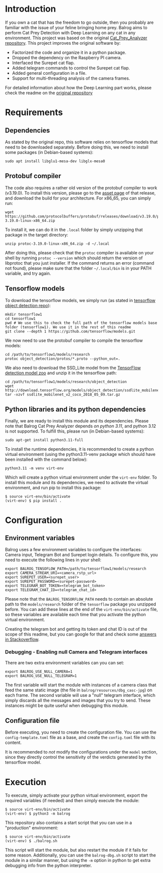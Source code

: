 # Introduction
If you own a cat that has the freedom to go outside, then you probably are familiar with the issue of your feline
bringing home prey. Balrog aims to perform Cat Prey Detection with Deep Learning on any cat in any environment.
This project was based on the original [Cat_Prey_Analyzer repository](https://github.com/niciBume/Cat_Prey_Analyzer).
This project improves the original software by:

* Factorized the code and organize it in a python package.
* Dropped the dependency on the Raspberry PI camera.
* Interfaced the Surepet cat flap.
* Added telegram commands to control the Surepet cat flap.
* Added general configuration in a file.
* Support for multi-threading analysis of the camera frames.

For detailed information about how the Deep Learning part works, please check the readme on the [original repository](https://github.com/niciBume/Cat_Prey_Analyzer)


# Requirements
## Dependencies
As stated by the original repo, this software relies on tensorflow models that need to be downloaded separately.
Before doing this, we need to install some packages (in Debian-based systems):

```shell
sudo apt install libglu1-mesa-dev libglx-mesa0
```

## Protobuf compiler
The code also requires a rather old version of the protobuf compiler to work (v3.19.0). To install this version, please
go to the [asset page](https://github.com/protocolbuffers/protobuf/releases/tag/v3.19.0) of that release, and download
the build for your architecture.
For x86_65, you can simply run:

```shell
wget https://github.com/protocolbuffers/protobuf/releases/download/v3.19.0/protoc-3.19.0-linux-x86_64.zip
```

To install it, we can do it in the `.local` folder by simply unzipping that package in the target directory:

```shell
unzip protoc-3.19.0-linux-x86_64.zip -d ~/.local
```

After doing this, please check that the `protoc` compiler is available on your shell by running `protoc --version`
which should return the version of libprotoc that you just installer. If the command returns an error (command not
found), please make sure that the folder `~/.local/bin` is in your PATH variable, and try again. 

## Tensorflow models
To download the tensorflow models, we simply run (as stated in [tensorflow object detection repo](https://github.com/EdjeElectronics/TensorFlow-Object-Detection-on-the-Raspberry-Pi)):

```shell
mkdir tensorflow1
cd tensorflow1
pwd # We use this to check the full path of the tensorflow models base folder (tensorflow1). We use it in the rest of this readme
git clone --depth 1 https://github.com/tensorflow/models.git
```

We now need to use the protobuf compiler to compile the tensorflow models:

```shell
cd /path/to/tensorflow1/models/research
protoc object_detection/protos/*.proto --python_out=.
```

We also need to download the SSD_Lite model from the [TensorFlow detection model zoo](https://github.com/tensorflow/models/blob/master/research/object_detection/g3doc/detection_model_zoo.md)
and unzip it in the tensorflow path:

```shell
cd /path/to/tensorflow1/models/research/object_detection
wget http://download.tensorflow.org/models/object_detection/ssdlite_mobilenet_v2_coco_2018_05_09.tar.gz
tar -xzvf ssdlite_mobilenet_v2_coco_2018_05_09.tar.gz
```

## Python libraries and its python dependencies
Finally, we are ready to install this module and its dependencies. Please note that Balrog Cat Prey Analyzer depends
*on python 3.11*, and python 3.12 is not supported. To fulfill this, please run (in Debian-based systems):

```shell
sudo apt-get install python3.11-full
```

To install the runtime dependencies, it is recommended to create a python virtual environment (using the python3.11-venv
package which should have been installed with the command below):

```shell
python3.11 -m venv virt-env
```

Which will create a python virtual environment under the `virt-env` folder. To install this module and its dependencies,
we need to activate the virtual environment, and run pip to install this package:

```shell
$ source virt-env/bin/activate
(virt-env) $ pip install .
```


# Configuration
## Environment variables
Balrog uses a few environment variables to configure the interfaces: Camera input, Telegram Bot and Surepet login
details. To configure this, you need to execute the following lines in your shell:

```shell
export BALROG_TENSOFLOW_PATH=/path/to/tensorflow1/models/research
export CAMERA_STREAM_URI=<camera_rstp_url>
export SUREPET_USER=<surepet_user>
export SUREPET_PASSWORD=<surepet-password>
export TELEGRAM_BOT_TOKEN=<telegram_bot_token>
export TELEGRAM_CHAT_ID=<telegram_chat_id>
```

Please note that the `BALROG_TENSORFLOW_PATH` needs to contain an absolute path to the `models/research` folder of
the `tensorflow` package you unzipped before.
You can add these lines at the end of the `virt-env/bin/activate` file, so these variables are available each time
that you activate the python virtual environment.

Creating the telegram bot and getting its token and chat ID is out of the scope of this readme, but you can google
for that and check some [answers in Stackoverflow](https://stackoverflow.com/questions/32423837/telegram-bot-how-to-get-a-group-chat-id).

### Debugging - Enabling null Camera and Telegram interfaces
There are two extra environment variables can you can set:

```shell
export BALROG_USE_NULL_CAMERA=1
export BALROG_USE_NULL_TELEGRAM=1
```

The first variable will start the module with instances of a camera class that feed the same static image (the file in
`balrog/resources/dbg_casc-jpg`) on each frame. The second variable will use a "null" telegram interface, which simply
discards all the messages and images that you try to send.  These instances might be quite useful when debugging this
module.


## Configuration file
Before executing, you need to create the configuration file. You can use the `config-template.toml` file as a base, and
create the `config.toml` file with its content.

It is recommended to *not* modify the configurations under the `model` section, since they directly control the
sensitivity of the verdicts generated by the tensorflow model.

# Execution
To execute, simply activate your python virtual environment, export the required variables (if needed) and then simply
execute the module:

```shell
$ source virt-env/bin/activate
(virt-env) $ python3 -m balrog
```

This repository also contains a start script that you can use in a "production" environment:

```shell
$ source virt-env/bin/activate
(virt-env) $ ./balrog.sh
```

This script will start the module, but also restart the module if it fails for some reason. Additionally, you can use
the `balrog-dbg.sh` script to start the module in a similar manner, but using the `-m` option in python to get extra
debugging info from the python interpreter.
